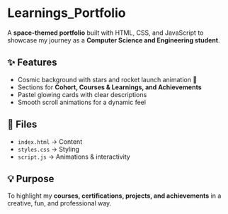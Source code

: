 # Learnings_Portfolio
A **space-themed portfolio** built with HTML, CSS, and JavaScript to showcase my journey as a **Computer Science and Engineering student**.

## ✨ Features
- Cosmic background with stars and rocket launch animation 🚀
- Sections for **Cohort, Courses & Learnings, and Achievements**
- Pastel glowing cards with clear descriptions
- Smooth scroll animations for a dynamic feel

## 📂 Files
- `index.html` → Content
- `styles.css` → Styling
- `script.js` → Animations & interactivity

## 💡 Purpose
To highlight my **courses, certifications, projects, and achievements** in a creative, fun, and professional way.
